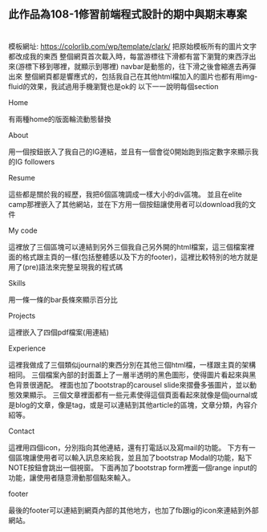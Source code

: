 ## 此作品為108-1修習前端程式設計的期中與期末專案

# 
模板網址: https://colorlib.com/wp/template/clark/
把原始模板所有的圖片文字都改成我的東西
整個網頁首次載入時，每當游標往下滑都有當下瀏覽的東西浮出來(游標下移到哪裡，就顯示到哪裡)
navbar是動態的，往下滑之後會縮進去再彈出來
整個網頁都是響應式的，包括我自己在其他html檔加入的圖片也都有用img-fluid的效果，我試過用手機瀏覽也是ok的
以下一一說明每個section

Home

有兩種home的版面輪流動態替換

About

用一個按鈕嵌入了我自己的IG連結，並且有一個會從0開始跑到指定數字來顯示我的IG followers

Resume

這些都是關於我的經歷，我把6個區塊調成一樣大小的div區塊。
並且在elite camp那裡嵌入了其他網站，並在下方用一個按鈕讓使用者可以download我的文件

My code

這裡放了三個區塊可以連結到另外三個我自己另外開的html檔案，這三個檔案裡面的格式跟主頁的一樣(包括整體感以及下方的footer)，這裡比較特別的地方就是用了(pre)語法來完整呈現我的程式碼

Skills

用一條一條的bar長條來顯示百分比

Projects

這裡嵌入了四個pdf檔案(用連結)

Experience

這裡我做成了三個類似journal的東西分別在其他三個html檔，一樣跟主頁的架構相同。
三個檔案內部的封面蓋上了一層半透明的黑色圖形，使得圖片看起來與黑色背景很適配。
裡面也加了bootstrap的carousel slide來摺疊多張圖片，並以動態效果顯示。
三個文章裡面都有一些元素使得這個頁面看起來就像是個journal或是blog的文章，像是tag，或是可以連結到其他article的區塊，文章分類，內容介紹等。

Contact

這裡用四個icon，分別指向其他連結，還有打電話以及寫mail的功能。
下方有一個區塊讓使用者可以輸入訊息來給我，並且加了bootstrap Modal的功能，點下NOTE按鈕會跳出一個視窗。
下面再加了bootstrap form裡面一個range input的功能，讓使用者隨意滑動那個點來輸入。

footer

最後的footer可以連結到網頁內部的其他地方，也加了fb跟ig的icon來連結到外部網站。




